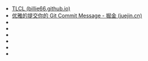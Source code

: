 - [TLCL (billie66.github.io)](http://billie66.github.io/TLCL/book/)
- [优雅的提交你的 Git Commit Message - 掘金 (juejin.cn)](https://juejin.cn/post/6844903606815064077)
-
-
-
-
-
-